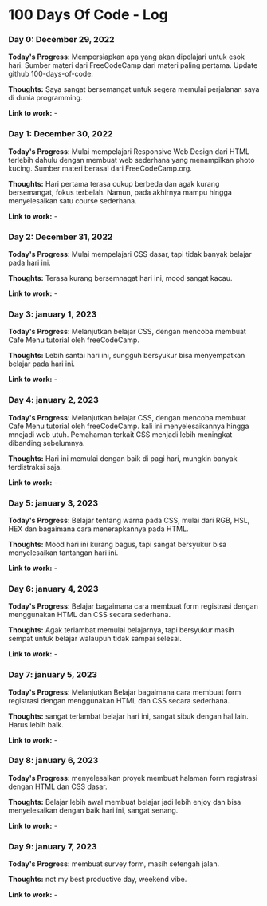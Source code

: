 # 100 Days Of Code - Log

### Day 0: December 29, 2022 

**Today's Progress**: Mempersiapkan apa yang akan dipelajari untuk esok hari. Sumber materi dari FreeCodeCamp dari materi paling pertama. Update github 100-days-of-code.

**Thoughts:** Saya sangat bersemangat untuk segera memulai perjalanan saya di dunia programming.

**Link to work:** -

### Day 1: December 30, 2022 

**Today's Progress**: Mulai mempelajari Responsive Web Design dari HTML terlebih dahulu dengan membuat web sederhana yang menampilkan photo kucing. Sumber materi berasal dari FreeCodeCamp.org.

**Thoughts:** Hari pertama terasa cukup berbeda dan agak kurang bersemangat, fokus terbelah. Namun, pada akhirnya mampu hingga menyelesaikan satu course sederhana.

**Link to work:** -

### Day 2: December 31, 2022 

**Today's Progress**: Mulai mempelajari CSS dasar, tapi tidak banyak belajar pada hari ini.

**Thoughts:** Terasa kurang bersemnagat hari ini, mood sangat kacau.

**Link to work:** -

### Day 3: january 1, 2023 

**Today's Progress**: Melanjutkan belajar CSS, dengan mencoba membuat Cafe Menu tutorial oleh freeCodeCamp.

**Thoughts:** Lebih santai hari ini, sungguh bersyukur bisa menyempatkan belajar pada hari ini.

**Link to work:** -

### Day 4: january 2, 2023 

**Today's Progress**: Melanjutkan belajar CSS, dengan mencoba membuat Cafe Menu tutorial oleh freeCodeCamp. kali ini menyelesaikannya hingga mnejadi web utuh. Pemahaman terkait CSS menjadi lebih meningkat dibanding sebelumnya.

**Thoughts:** Hari ini memulai dengan baik di pagi hari, mungkin banyak terdistraksi saja.

**Link to work:** -

### Day 5: january 3, 2023 

**Today's Progress**: Belajar tentang warna pada CSS, mulai dari RGB, HSL, HEX dan bagaimana cara menerapkannya pada HTML.

**Thoughts:** Mood hari ini kurang bagus, tapi sangat bersyukur bisa menyelesaikan tantangan hari ini.

**Link to work:** -

### Day 6: january 4, 2023 

**Today's Progress**: Belajar bagaimana cara membuat form registrasi dengan menggunakan HTML dan CSS secara sederhana.

**Thoughts:** Agak terlambat memulai belajarnya, tapi bersyukur masih sempat untuk belajar walaupun tidak sampai selesai.

**Link to work:** -

### Day 7: january 5, 2023 

**Today's Progress**: Melanjutkan Belajar bagaimana cara membuat form registrasi dengan menggunakan HTML dan CSS secara sederhana.

**Thoughts:** sangat terlambat belajar hari ini, sangat sibuk dengan hal lain. Harus lebih baik.

**Link to work:** -

### Day 8: january 6, 2023 

**Today's Progress**: menyelesaikan proyek membuat halaman form registrasi dengan HTML dan CSS dasar.

**Thoughts:** Belajar lebih awal membuat belajar jadi lebih enjoy dan bisa menyelesaikan dengan baik hari ini, sangat senang.

**Link to work:** -

### Day 9: january 7, 2023 

**Today's Progress**: membuat survey form, masih setengah jalan.

**Thoughts:** not my best productive day, weekend vibe.

**Link to work:** -
